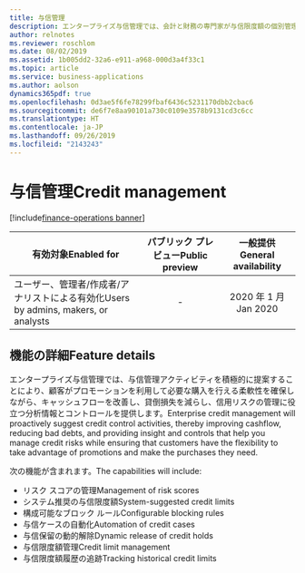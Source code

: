 ```yaml
---
title: 与信管理
description: エンタープライズ与信管理では、会計と財務の専門家が与信限度額の個別管理、プロセスの自動化、またはその両方を行えるコントロールが追加されます。
author: relnotes
ms.reviewer: roschlom
ms.date: 08/02/2019
ms.assetid: 1b005dd2-32a6-e911-a968-000d3a4f33c1
ms.topic: article
ms.service: business-applications
ms.author: aolson
dynamics365pdf: true
ms.openlocfilehash: 0d3ae5f6fe78299fbaf6436c5231170dbb2cbac6
ms.sourcegitcommit: de6f7e8aa90101a730c0109e3578b9131cd3c6cc
ms.translationtype: HT
ms.contentlocale: ja-JP
ms.lasthandoff: 09/26/2019
ms.locfileid: "2143243"
---
```

# <a name="credit-management"></a><span data-ttu-id="eceff-103">与信管理</span><span class="sxs-lookup"><span data-stu-id="eceff-103">Credit management</span></span>
[!include[finance-operations banner](../includes/finance-operations.md)]

| <span data-ttu-id="eceff-104">有効対象</span><span class="sxs-lookup"><span data-stu-id="eceff-104">Enabled for</span></span>    |  <span data-ttu-id="eceff-105">パブリック プレビュー</span><span class="sxs-lookup"><span data-stu-id="eceff-105">Public preview</span></span> | <span data-ttu-id="eceff-106">一般提供</span><span class="sxs-lookup"><span data-stu-id="eceff-106">General availability</span></span> | 
| ---------- | :----------: |:----------: |
|<span data-ttu-id="eceff-107">ユーザー、管理者/作成者/アナリストによる有効化</span><span class="sxs-lookup"><span data-stu-id="eceff-107">Users by admins, makers, or analysts</span></span>|-| <span data-ttu-id="eceff-108">2020 年 1 月</span><span class="sxs-lookup"><span data-stu-id="eceff-108">Jan 2020</span></span>|






## <a name="feature-details"></a><span data-ttu-id="eceff-109">機能の詳細</span><span class="sxs-lookup"><span data-stu-id="eceff-109">Feature details</span></span>
<!--feature detail start -->
<span data-ttu-id="eceff-110">エンタープライズ与信管理では、与信管理アクティビティを積極的に提案することにより、顧客がプロモーションを利用して必要な購入を行える柔軟性を確保しながら、キャッシュフローを改善し、貸倒損失を減らし、信用リスクの管理に役立つ分析情報とコントロールを提供します。</span><span class="sxs-lookup"><span data-stu-id="eceff-110">Enterprise credit management will proactively suggest credit control activities, thereby improving cashflow, reducing bad debts, and providing insight and controls that help you manage credit risks while ensuring that customers have the flexibility to take advantage of promotions and make the purchases they need.</span></span>

<span data-ttu-id="eceff-111">次の機能が含まれます。</span><span class="sxs-lookup"><span data-stu-id="eceff-111">The capabilities will include:</span></span>

- <span data-ttu-id="eceff-112">リスク スコアの管理</span><span class="sxs-lookup"><span data-stu-id="eceff-112">Management of risk scores</span></span>
- <span data-ttu-id="eceff-113">システム推奨の与信限度額</span><span class="sxs-lookup"><span data-stu-id="eceff-113">System-suggested credit limits</span></span>
- <span data-ttu-id="eceff-114">構成可能なブロック ルール</span><span class="sxs-lookup"><span data-stu-id="eceff-114">Configurable blocking rules</span></span>
- <span data-ttu-id="eceff-115">与信ケースの自動化</span><span class="sxs-lookup"><span data-stu-id="eceff-115">Automation of credit cases</span></span>
- <span data-ttu-id="eceff-116">与信保留の動的解除</span><span class="sxs-lookup"><span data-stu-id="eceff-116">Dynamic release of credit holds</span></span>
- <span data-ttu-id="eceff-117">与信限度額管理</span><span class="sxs-lookup"><span data-stu-id="eceff-117">Credit limit management</span></span>
- <span data-ttu-id="eceff-118">与信限度額履歴の追跡</span><span class="sxs-lookup"><span data-stu-id="eceff-118">Tracking historical credit limits</span></span>
<!--feature detail end -->











